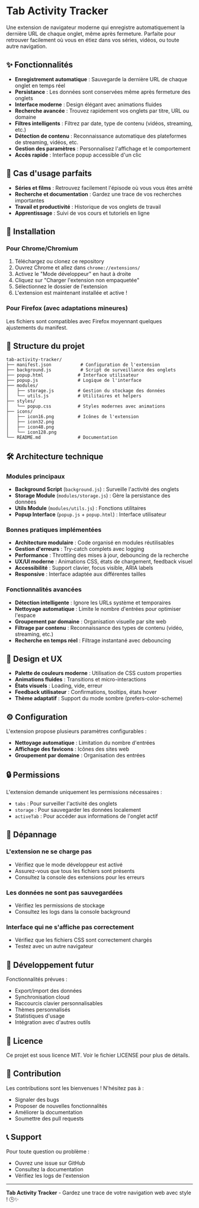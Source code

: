 # Tab Activity Tracker

Une extension de navigateur moderne qui enregistre automatiquement la dernière URL de chaque onglet, même après fermeture. Parfaite pour retrouver facilement où vous en étiez dans vos séries, vidéos, ou toute autre navigation.

## ✨ Fonctionnalités

- **Enregistrement automatique** : Sauvegarde la dernière URL de chaque onglet en temps réel
- **Persistance** : Les données sont conservées même après fermeture des onglets
- **Interface moderne** : Design élégant avec animations fluides
- **Recherche avancée** : Trouvez rapidement vos onglets par titre, URL ou domaine
- **Filtres intelligents** : Filtrez par date, type de contenu (vidéos, streaming, etc.)
- **Détection de contenu** : Reconnaissance automatique des plateformes de streaming, vidéos, etc.
- **Gestion des paramètres** : Personnalisez l'affichage et le comportement
- **Accès rapide** : Interface popup accessible d'un clic

## 🎯 Cas d'usage parfaits

- **Séries et films** : Retrouvez facilement l'épisode où vous vous êtes arrêté
- **Recherche et documentation** : Gardez une trace de vos recherches importantes
- **Travail et productivité** : Historique de vos onglets de travail
- **Apprentissage** : Suivi de vos cours et tutoriels en ligne

## 🚀 Installation

### Pour Chrome/Chromium

1. Téléchargez ou clonez ce repository
2. Ouvrez Chrome et allez dans `chrome://extensions/`
3. Activez le "Mode développeur" en haut à droite
4. Cliquez sur "Charger l'extension non empaquetée"
5. Sélectionnez le dossier de l'extension
6. L'extension est maintenant installée et active !

### Pour Firefox (avec adaptations mineures)

Les fichiers sont compatibles avec Firefox moyennant quelques ajustements du manifest.

## 📁 Structure du projet

```
tab-activity-tracker/
├── manifest.json           # Configuration de l'extension
├── background.js           # Script de surveillance des onglets
├── popup.html             # Interface utilisateur
├── popup.js               # Logique de l'interface
├── modules/
│   ├── storage.js         # Gestion du stockage des données
│   └── utils.js           # Utilitaires et helpers
├── styles/
│   └── popup.css          # Styles modernes avec animations
├── icons/
│   ├── icon16.png         # Icônes de l'extension
│   ├── icon32.png
│   ├── icon48.png
│   └── icon128.png
└── README.md              # Documentation
```

## 🛠️ Architecture technique

### Modules principaux

- **Background Script** (`background.js`) : Surveille l'activité des onglets
- **Storage Module** (`modules/storage.js`) : Gère la persistance des données
- **Utils Module** (`modules/utils.js`) : Fonctions utilitaires
- **Popup Interface** (`popup.js` + `popup.html`) : Interface utilisateur

### Bonnes pratiques implémentées

- **Architecture modulaire** : Code organisé en modules réutilisables
- **Gestion d'erreurs** : Try-catch complets avec logging
- **Performance** : Throttling des mises à jour, debouncing de la recherche
- **UX/UI moderne** : Animations CSS, états de chargement, feedback visuel
- **Accessibilité** : Support clavier, focus visible, ARIA labels
- **Responsive** : Interface adaptée aux différentes tailles

### Fonctionnalités avancées

- **Détection intelligente** : Ignore les URLs système et temporaires
- **Nettoyage automatique** : Limite le nombre d'entrées pour optimiser l'espace
- **Groupement par domaine** : Organisation visuelle par site web
- **Filtrage par contenu** : Reconnaissance des types de contenu (vidéo, streaming, etc.)
- **Recherche en temps réel** : Filtrage instantané avec debouncing

## 🎨 Design et UX

- **Palette de couleurs moderne** : Utilisation de CSS custom properties
- **Animations fluides** : Transitions et micro-interactions
- **États visuels** : Loading, vide, erreur
- **Feedback utilisateur** : Confirmations, tooltips, états hover
- **Thème adaptatif** : Support du mode sombre (prefers-color-scheme)

## ⚙️ Configuration

L'extension propose plusieurs paramètres configurables :

- **Nettoyage automatique** : Limitation du nombre d'entrées
- **Affichage des favicons** : Icônes des sites web
- **Groupement par domaine** : Organisation des entrées

## 🔒 Permissions

L'extension demande uniquement les permissions nécessaires :

- `tabs` : Pour surveiller l'activité des onglets
- `storage` : Pour sauvegarder les données localement
- `activeTab` : Pour accéder aux informations de l'onglet actif

## 🐛 Dépannage

### L'extension ne se charge pas
- Vérifiez que le mode développeur est activé
- Assurez-vous que tous les fichiers sont présents
- Consultez la console des extensions pour les erreurs

### Les données ne sont pas sauvegardées
- Vérifiez les permissions de stockage
- Consultez les logs dans la console background

### Interface qui ne s'affiche pas correctement
- Vérifiez que les fichiers CSS sont correctement chargés
- Testez avec un autre navigateur

## 🚀 Développement futur

Fonctionnalités prévues :
- Export/import des données
- Synchronisation cloud
- Raccourcis clavier personnalisables
- Thèmes personnalisés
- Statistiques d'usage
- Intégration avec d'autres outils

## 📄 Licence

Ce projet est sous licence MIT. Voir le fichier LICENSE pour plus de détails.

## 🤝 Contribution

Les contributions sont les bienvenues ! N'hésitez pas à :
- Signaler des bugs
- Proposer de nouvelles fonctionnalités
- Améliorer la documentation
- Soumettre des pull requests

## 📞 Support

Pour toute question ou problème :
- Ouvrez une issue sur GitHub
- Consultez la documentation
- Vérifiez les logs de l'extension

---

**Tab Activity Tracker** - Gardez une trace de votre navigation web avec style ! 🕒✨